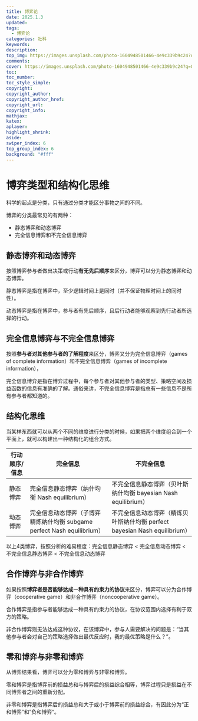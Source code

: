 ```yaml
---
title: 博弈论
date: 2025.1.3
updated:
tags:
  - 博弈论
categories: 社科
keywords:
description:
top_img: https://images.unsplash.com/photo-1604948501466-4e9c339b9c24?q=80&w=2670&auto=format&fit=crop&ixlib=rb-4.0.3&ixid=M3wxMjA3fDB8MHxwaG90by1wYWdlfHx8fGVufDB8fHx8fA%3D%3D
comments:
cover: https://images.unsplash.com/photo-1604948501466-4e9c339b9c24?q=80&w=2670&auto=format&fit=crop&ixlib=rb-4.0.3&ixid=M3wxMjA3fDB8MHxwaG90by1wYWdlfHx8fGVufDB8fHx8fA%3D%3D
toc:
toc_number:
toc_style_simple:
copyright:
copyright_author:
copyright_author_href:
copyright_url:
copyright_info:
mathjax:
katex:
aplayer:
highlight_shrink:
aside:
swiper_index: 6
top_group_index: 6
background: "#fff"
---
```


# 博弈类型和结构化思维

科学的起点是分类，只有通过分类才能区分事物之间的不同。

博弈的分类最常见的有两种：

- 静态博弈和动态博弈
- 完全信息博弈和不完全信息博弈

## 静态博弈和动态博弈

按照博弈参与者做出决策或行动**有无先后顺序**来区分，博弈可以分为静态博弈和动态博弈。

静态博弈是指在博弈中，至少逻辑时间上是同时（并不保证物理时间上的同时性）。

动态博弈是指在博弈中，参与者有先后顺序，且后行动者能够观察到先行动者所选择的行动。

## 完全信息博弈与不完全信息博弈

按照**参与者对其他参与者的了解程度**来区分，博弈又分为完全信息博弈（games of complete information）和不完全信息博弈（games of incomplete information），

完全信息博弈是指在博弈过程中，每个参与者对其他参与者的类型、策略空间及损益函数的信息有准确的了解。通俗来讲，不完全信息博弈是指总有一些信息不是所有参与者都知道的。

## 结构化思维

当某样东西就可以从两个不同的维度进行分类的时候，如果把两个维度组合到一个平面上，就可以构建出一种结构化的组合方式。

| 行动顺序/信息 | 完全信息                                                     | 不完全信息                                                   |
| ------------- | ------------------------------------------------------------ | ------------------------------------------------------------ |
| 静态博弈      | 完全信息静态博弈（纳什均衡 Nash equilibrium）                | 不完全信息静态博弈（贝叶斯纳什均衡 bayesian Nash equilibrium） |
| 动态博弈      | 完全信息动态博弈（子博弈精炼纳什均衡 subgame perfect Nash equilibrium） | 不完全信息动态博弈（精炼贝叶斯纳什均衡 perfect bayesian Nash equilibrium） |

以上4类博弈，按照分析的难易程度：完全信息静态博弈 < 完全信息动态博弈 < 不完全信息静态博弈 < 不完全信息动态博弈

## 合作博弈与非合作博弈

如果按照**博弈者是否能够达成一种具有约束力的协议**来区分，博弈可以分为合作博弈（cooperative game）和非合作博弈（noncooperative game）。

合作博弈是指参与者能够达成一种具有约束力的协议，在协议范围内选择有利于双方的策略。

非合作博弈则无法达成这种协议，在该博弈中，参与人需要解决的问题是：“当其他参与者会对自己的策略选择做出最优反应时，我的最优策略是什么？”。

## 零和博弈与非零和博弈

从博弈结果看，博弈可以分为零和博弈与非零和博弈。

零和博弈是指博弈前的损益总和与博弈后的损益综合相等，博弈过程只是损益在不同博弈者之间的重新分配。

非零和博弈是指博弈后的损益总和大于或小于博弈前的损益综合，有因此分为“正和博弈”和”负和博弈“。

